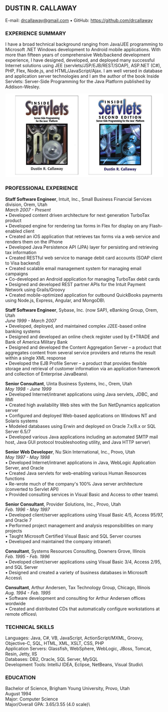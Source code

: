 ## DUSTIN R. CALLAWAY
E-mail: drcallaway@gmail.com • GitHub: https://github.com/drcallaway

### EXPERIENCE SUMMARY
I have a broad technical background ranging from Java/JEE programming to Microsoft .NET Windows development to Android mobile applications. With more than fifteen years of comprehensive Web/backend development experience, I have designed, developed, and deployed many successful Internet solutions using JEE (servlets/JSP/EJB/REST/SOAP), ASP.NET (C#), PHP, Flex, Node.js, and HTML/JavaScript/Ajax. I am well versed in database and application server technologies and I am the author of the book Inside Servlets: Server-Side Programming for the Java Platform published by Addison-Wesley.

![Inside Servlets](inside_servlets_1_2_cover.png)

### PROFESSIONAL EXPERIENCE
**Staff Software Engineer**, Intuit, Inc., Small Business Financial Services division, Orem, Utah\
*March 2007 - Present*\
• Developed content driven architecture for next generation TurboTax product\
• Developed engine for rendering tax forms in Flex for display on any Flash-enabled client\
• Created an iOS application that retrieves tax forms via a web service and renders them on the iPhone\
• Developed Java Persistence API (JPA) layer for persisting and retrieving tax information\
• Created RESTful web service to manage debit card accounts (SOAP client to Visa backend)\
• Created scalable email management system for managing email campaigns\
• Co-developed an Android application for managing TurboTax debit cards\
• Designed and developed REST partner APIs for the Intuit Payment Network using Grails/Groovy\
• Created mobile-optimized application for outbound QuickBooks payments using Node.js, Express, Angular, and MongoDB\

**Staff Software Engineer**, Sybase, Inc. (now SAP), eBanking Group, Orem, Utah\
*June 1999 - March 2007*\
• Developed, deployed, and maintained complex J2EE-based online banking systems\
• Designed and developed an online check register used by E*TRADE and Bank of America Military Bank\
• Designed and developed the Content Aggregation Server – a product that aggregates content from several service providers and returns the result within a single XML response\
• Developed the EJB Profile Server – a product that provides flexible storage and retrieval of customer information via an application framework and collection of Enterprise JavaBeans\

**Senior Consultant**, Uinta Business Systems, Inc., Orem, Utah\
*May 1998 - June 1999*\
• Developed Internet/intranet applications using Java servlets, JDBC, and RMI\
• Created high availability Web sites with the Sun NetDynamics application server\
• Configured and deployed Web-based applications on Windows NT and Solaris systems\
• Modeled databases using Erwin and deployed on Oracle 7.x/8.x or SQL Server 6.5/7\
• Developed various Java applications including an automated SMTP mail host, Java GUI protocol troubleshooting utility, and Java HTTP server\

**Senior Web Developer**, Nu Skin International, Inc., Provo, Utah\
*May 1997 - May 1998*\
• Developed Internet/intranet applications in Java, WebLogic Application Server, and Oracle\
• Created Java servlets for web-enabling various Human Resources functions\
• Re-wrote much of the company's 100% Java server architecture (converted to Servlet API)\
• Provided consulting services in Visual Basic and Access to other teams\

**Senior Consultant**, Provider Solutions, Inc., Provo, Utah\
*Feb. 1996 - May 1997*\
• Developed client/server applications using Visual Basic 4/5, Access 95/97, and Oracle 7\
• Performed project management and analysis responsibilities on many projects\
• Taught Microsoft Certified Visual Basic and SQL Server courses\
• Developed and maintained the company intranet\

**Consultant**, Systems Resources Consulting, Downers Grove, Illinois\
*Feb. 1995 - Feb. 1996*\
• Developed client/server applications using Visual Basic 3/4, Access 2/95, and SQL Server\
• Designed and created a variety of business databases in Microsoft Access\

**Consultant**, Arthur Andersen, Tax Technology Group, Chicago, Illinois\
*Aug. 1994 - Feb. 1995*\
• Software development and consulting for Arthur Andersen offices wordwide\
• Created and distributed CDs that automatically configure workstations at remote offices\

### TECHNICAL SKILLS
Languages: Java, C#, VB, JavaScript, ActionScript/MXML, Groovy, Objective-C, SQL, HTML, XML, XSLT, CSS, PHP\
Application Servers: Glassfish, WebSphere, WebLogic, JBoss, Tomcat, Resin, Jetty, IIS\
Databases: DB2, Oracle, SQL Server, MySQL\
Development Tools: IntelliJ IDEA, Eclipse, NetBeans, Visual Studio\

### EDUCATION
Bachelor of Science, Brigham Young University, Provo, Utah\
August 1994\
Major: Computer Science\
Major/Overall GPA: 3.65/3.55 (4.0 scale)\
